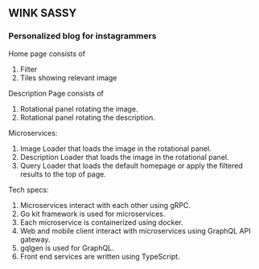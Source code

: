 ## WINK SASSY

### Personalized blog for instagrammers

Home page consists of
1. Filter
2. Tiles showing relevant image

Description Page consists of
1. Rotational panel rotating the image.
2. Rotational panel rotating the description.

Microservices:
1. Image Loader that loads the image in the rotational panel.
2. Description Loader that loads the image in the rotational panel.
3. Query Loader that loads the default homepage or apply the filtered results to the top of page.

Tech specs:
1. Microservices interact with each other using gRPC.
2. Go kit framework is used for microservices.
3. Each microservice is containerized using docker.
4. Web and mobile client interact with microservices using GraphQL API gateway.
5. gqlgen is used for GraphQL.
6. Front end services are written using TypeScript.
